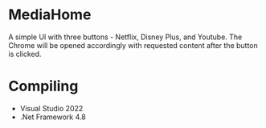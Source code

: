 # MediaHome
  A simple UI with three buttons - Netflix, Disney Plus, and Youtube. 
  The Chrome will be opened accordingly with requested content after the button is clicked.
  
Compiling
=========
- Visual Studio 2022
- .Net Framework 4.8